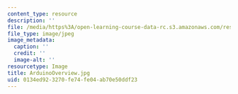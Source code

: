 ```yaml
---
content_type: resource
description: ''
file: /media/https%3A/open-learning-course-data-rc.s3.amazonaws.com/res-3-002-collaborative-design-and-creative-expression-with-arduino-microcontrollers-january-iap-2017/0134ed923270fe74fe04ab70e50ddf23_ArduinoOverview.jpg
file_type: image/jpeg
image_metadata:
  caption: ''
  credit: ''
  image-alt: ''
resourcetype: Image
title: ArduinoOverview.jpg
uid: 0134ed92-3270-fe74-fe04-ab70e50ddf23
---
```


